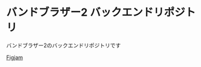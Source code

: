 # バンドブラザー2 バックエンドリポジトリ

バンドブラザー2のバックエンドリポジトリです

[Figjam](https://www.figma.com/board/miStDbGbn50Ogp68O5o9V3/%E3%82%AE%E3%82%AC%E3%81%AE%E3%81%A8?node-id=0-1&t=Aot7F3M2pF4HE1Z4-1)
